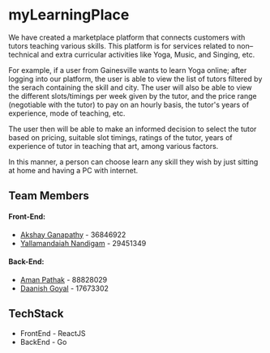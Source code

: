 # myLearningPlace

We have created a marketplace platform that connects customers with tutors teaching various skills.
This platform is for services related to non–technical and extra curricular activities like Yoga, Music, and Singing, etc.

For example, if a user from Gainesville wants to learn Yoga online; after logging into our platform, the user is able to view the list of tutors filtered by the serach containing the skill and city. The user will also be able to view the different slots/timings per week given by the tutor, and the price range (negotiable with the tutor) to pay on an hourly basis, the tutor's years of experience, mode of teaching, etc.

The user then will be able to make an informed decision to select the tutor based on pricing, suitable slot timings, ratings of the tutor, years of experience of tutor in teaching that art, among various factors.

In this manner, a person can choose learn any skill they wish by just sitting at home and having a PC with internet.

## Team Members

#### Front-End:

-   [Akshay Ganapathy](https://github.com/akshayg1996) - 36846922
-   [Yallamandaiah Nandigam](https://github.com/nandigamy) - 29451349

#### Back-End:

-   [Aman Pathak](https://github.com/pathak-aman) - 88828029
-   [Daanish Goyal](https://github.com/daanishgoyal) - 17673302

## TechStack

-   FrontEnd - ReactJS
-   BackEnd - Go
